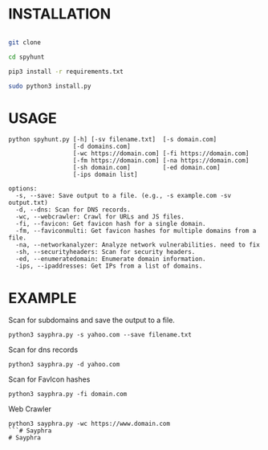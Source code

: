 
# INSTALLATION

```bash

git clone

cd spyhunt

pip3 install -r requirements.txt

sudo python3 install.py

```

# USAGE 

```
python spyhunt.py [-h] [-sv filename.txt]  [-s domain.com]
                  [-d domains.com]
                  [-wc https://domain.com] [-fi https://domain.com]
                  [-fm https://domain.com] [-na https://domain.com]
                  [-sh domain.com]         [-ed domain.com]
                  [-ips domain list]

options:
  -s, --save: Save output to a file. (e.g., -s example.com -sv output.txt)
  -d, --dns: Scan for DNS records.
  -wc, --webcrawler: Crawl for URLs and JS files.
  -fi, --favicon: Get favicon hash for a single domain.
  -fm, --faviconmulti: Get favicon hashes for multiple domains from a file.
  -na, --networkanalyzer: Analyze network vulnerabilities. need to fix
  -sh, --securityheaders: Scan for security headers.
  -ed, --enumeratedomain: Enumerate domain information.
  -ips, --ipaddresses: Get IPs from a list of domains.                      
```

# EXAMPLE
Scan for subdomains and save the output to a file.
```
python3 sayphra.py -s yahoo.com --save filename.txt
```
Scan for dns records
```
python3 sayphra.py -d yahoo.com
```
Scan for FavIcon hashes
```
python3 sayphra.py -fi domain.com
```
Web Crawler
```
python3 sayphra.py -wc https://www.domain.com
```# Sayphra
# Sayphra
